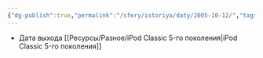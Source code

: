 ```yaml
---
{"dg-publish":true,"permalink":"/sfery/istoriya/daty/2005-10-12/","tags":["История"]}
---
```


- Дата выхода [[Ресурсы/Разное/iPod Classic 5-го поколения\|iPod Classic 5-го поколения]] 